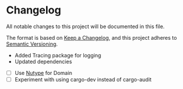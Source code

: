 # Changelog

All notable changes to this project will be documented in this file.

The format is based on [Keep a Changelog](https://keepachangelog.com/en/1.0.0/),
and this project adheres to [Semantic Versioning](https://semver.org/spec/v2.0.0.html).

- Added Tracing package for logging
- Updated dependencies
- [ ] Use [Nutype](https://github.com/greyblake/nutype) for Domain
- [ ] Experiment with using cargo-dev instead of cargo-audit
